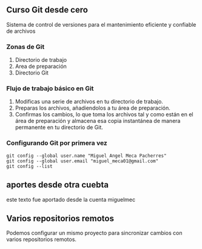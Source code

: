 ## Curso Git desde cero
Sistema de control de versiones para el mantenimiento eficiente y confiable de archivos

### Zonas de Git
1. Directorio de trabajo
2. Area de preparación
3. Directorio Git 

### Flujo de trabajo básico en Git
1. Modificas una serie de archivos en tu directorio de trabajo.
2. Preparas los archivos, añadiendolos a tu área de preparación.
3. Confirmas los cambios, lo que toma los archivos tal y como están en el
área de preparación y almacena esa copia instantánea de manera permanente en tu directorio de Git.

### Configurando Git por primera vez

```
git config --global user.name "Miguel Angel Meca Pacherres"
git config --global user.email "miguel_meca01@gmail.com"
git config --list
```

## aportes desde otra cuebta
este texto fue aportado desde la cuenta miguelmec

## Varios repositorios remotos

Podemos configurar un mismo proyecto para sincronizar cambios con varios repositorios remotos.